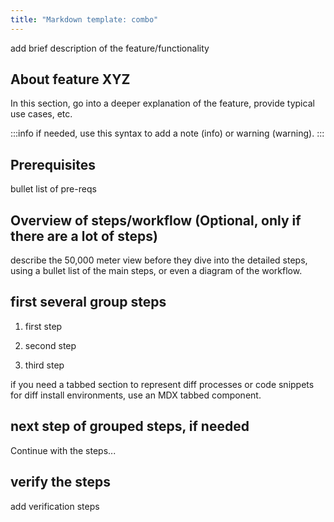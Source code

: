 ```yaml
---
title: "Markdown template: combo"
---
```


add brief description of the feature/functionality

## About feature XYZ

In this section, go into a deeper explanation of the feature, provide typical use cases, etc.

:::info
if needed, use this syntax to add a note (info) or warning (warning).
:::

## Prerequisites

bullet list of pre-reqs

## Overview of steps/workflow (Optional, only if there are a lot of steps)

describe the 50,000 meter view before they dive into the detailed steps, using a bullet list of the main steps, or even a diagram of the workflow.

## first several group steps

1. first step

2. second step

3. third step

if you need a tabbed section to represent diff processes or code snippets for diff install environments, use an MDX tabbed component.

## next step of grouped steps, if needed

Continue with the steps...

## verify the steps

add verification steps
